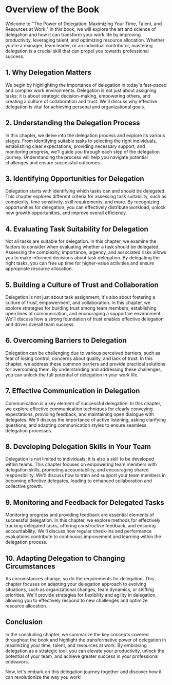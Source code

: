 Overview of the Book
===============================

Welcome to "The Power of Delegation: Maximizing Your Time, Talent, and Resources at Work." In this book, we will explore the art and science of delegation and how it can transform your work life by improving productivity, leveraging talent, and optimizing resource allocation. Whether you're a manager, team leader, or an individual contributor, mastering delegation is a crucial skill that can propel you towards professional success.

**1. Why Delegation Matters**
-----------------------------

We begin by highlighting the importance of delegation in today's fast-paced and complex work environments. Delegation is not just about assigning tasks; it is about strategic decision-making, empowering others, and creating a culture of collaboration and trust. We'll discuss why effective delegation is vital for achieving personal and organizational goals.

**2. Understanding the Delegation Process**
-------------------------------------------

In this chapter, we delve into the delegation process and explore its various stages. From identifying suitable tasks to selecting the right individuals, establishing clear expectations, providing necessary support, and monitoring progress, we'll guide you through each step of the delegation journey. Understanding the process will help you navigate potential challenges and ensure successful outcomes.

**3. Identifying Opportunities for Delegation**
-----------------------------------------------

Delegation starts with identifying which tasks can and should be delegated. This chapter explores different criteria for assessing task suitability, such as complexity, time sensitivity, skill requirements, and more. By recognizing opportunities for delegation, you can effectively distribute workload, unlock new growth opportunities, and improve overall efficiency.

**4. Evaluating Task Suitability for Delegation**
-------------------------------------------------

Not all tasks are suitable for delegation. In this chapter, we examine the factors to consider when evaluating whether a task should be delegated. Assessing the complexity, importance, urgency, and associated risks allows you to make informed decisions about task delegation. By delegating the right tasks, you can free up time for higher-value activities and ensure appropriate resource allocation.

**5. Building a Culture of Trust and Collaboration**
----------------------------------------------------

Delegation is not just about task assignment; it's also about fostering a culture of trust, empowerment, and collaboration. In this chapter, we explore strategies for building trust among team members, establishing open lines of communication, and encouraging a supportive environment. We'll discuss how a strong foundation of trust enables effective delegation and drives overall team success.

**6. Overcoming Barriers to Delegation**
----------------------------------------

Delegation can be challenging due to various perceived barriers, such as fear of losing control, concerns about quality, and lack of trust. In this chapter, we address these common barriers and provide practical solutions for overcoming them. By understanding and addressing these challenges, you can unlock the full potential of delegation in your work life.

**7. Effective Communication in Delegation**
--------------------------------------------

Communication is a key element of successful delegation. In this chapter, we explore effective communication techniques for clearly conveying expectations, providing feedback, and maintaining open dialogue with delegates. We'll discuss the importance of active listening, asking clarifying questions, and adapting communication styles to ensure seamless delegation processes.

**8. Developing Delegation Skills in Your Team**
------------------------------------------------

Delegation is not limited to individuals; it is also a skill to be developed within teams. This chapter focuses on empowering team members with delegation skills, promoting accountability, and encouraging shared responsibility. We'll discuss how to train and support your team members in becoming effective delegates, leading to enhanced collaboration and collective growth.

**9. Monitoring and Feedback for Delegated Tasks**
--------------------------------------------------

Monitoring progress and providing feedback are essential elements of successful delegation. In this chapter, we explore methods for effectively tracking delegated tasks, offering constructive feedback, and ensuring accountability. We'll discuss how regular check-ins and performance evaluations contribute to continuous improvement and learning within the delegation process.

**10. Adapting Delegation to Changing Circumstances**
-----------------------------------------------------

As circumstances change, so do the requirements for delegation. This chapter focuses on adapting your delegation approach to evolving situations, such as organizational changes, team dynamics, or shifting priorities. We'll provide strategies for flexibility and agility in delegation, allowing you to effectively respond to new challenges and optimize resource allocation.

**Conclusion**
--------------

In the concluding chapter, we summarize the key concepts covered throughout the book and highlight the transformative power of delegation in maximizing your time, talent, and resources at work. By embracing delegation as a strategic tool, you can elevate your productivity, unlock the potential of your team, and achieve greater success in your professional endeavors.

Now, let's embark on this delegation journey together and discover how it can revolutionize the way you work!

